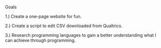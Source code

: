 Goals

1.) Create a one-page website for fun.

2.) Create a script to edit CSV downloaded from Qualtrics.

3.) Research programming languages to gain a better understanding what I can achieve through programming.